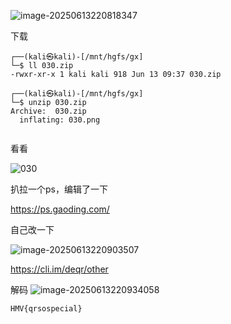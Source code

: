 ![image-20250613220818347](https://7r1umph.top/image/202506132208605.webp)

下载

```
┌──(kali㉿kali)-[/mnt/hgfs/gx]
└─$ ll 030.zip 
-rwxr-xr-x 1 kali kali 918 Jun 13 09:37 030.zip
                                                                                                                                                                                   
┌──(kali㉿kali)-[/mnt/hgfs/gx]
└─$ unzip 030.zip 
Archive:  030.zip
  inflating: 030.png                 
                          
```

看看

![030](https://7r1umph.top/image/202506132208685.webp)

扒拉一个ps，编辑了一下

https://ps.gaoding.com/

自己改一下

![image-20250613220903507](https://7r1umph.top/image/202506132209658.webp)

https://cli.im/deqr/other

解码
![image-20250613220934058](https://7r1umph.top/image/202506132209311.webp)

```
HMV{qrsospecial}
```

